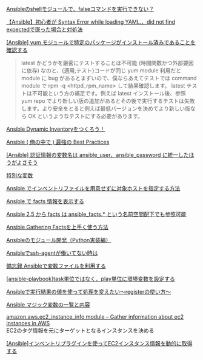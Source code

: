 [Ansibleのshellモジュールで、falseコマンドを実行できない？](https://koh-sh.hatenablog.com/entry/2020/01/16/224410)

[【Ansible】初心者が Syntax Error while loading YAML.、did not find expectedで嵌った場合と対処法](https://hamutetublog.com/ansible-syntax-error/)

[[Ansible] yum モジュールで特定のパッケージがインストール済みであることを確認する](https://tekunabe.hatenablog.jp/entry/2020/04/11/ansible_assert_yum_installed)  
> latest かどうかを厳密にテストすることは不可能 (時間関数かつ外部要因に依存) なのと、{適用,テスト}コードが同じ yum module 利用だと module に bug があるとまずいので、僕ならあえてテストでは command module で rpm -q <httpd_rpm_name> して結果確認します。
> latest テストは不可能という方の補足です。例えば latest インストール後、参照 yum repo でより新しい版の追加があるとその後で実行するテストは失敗します。より安全をとると例えば最低バージョンを決めてより新しい版なら OK というようなテストにする必要があります。

[Ansible Dynamic Inventoryをつくろう！](https://qiita.com/t_nakayama0714/items/91c2d711a397df68dddc)

[Ansible ( 俺の中で ) 最強の Best Practices](https://qiita.com/kotarella1110/items/79af4485bd7985935d6b)

[\[Ansible\] 認証情報の変数名は ansible_user、ansible_password に統一したほうがよさそう](https://tekunabe.hatenablog.jp/entry/2019/02/24/ansible_auth_variables)

[特別な変数](https://docs.ansible.com/ansible/2.9_ja/reference_appendices/special_variables.html)

[Ansible でインベントリファイルを用意せずに対象ホストを指定する方法](https://tekunabe.hatenablog.jp/entry/2018/06/11/ansible_inventory_list)

[Ansible で facts 情報を表示する](https://maku.blog/p/zw7emu3/)

[Ansible 2.5 から facts は ansible_facts.* という名前空間配下でも参照可能](https://tekunabe.hatenablog.jp/entry/2018/05/04/ansible_facts_namespace)

[Ansible Gathering Factsを上手く使う方法](https://qiita.com/yumenomatayume/items/c4e6e8fa3c038e0f14b8)

[Ansibleのモジュール開発（Python実装編）](https://dev.classmethod.jp/articles/ansible-develop-module-python/)

[Ansibleでssh-agentが働いてない時は](https://qiita.com/saamonumai/items/7a0fc858294fd1244ea5)

[備忘録 Ansibleで変数ファイルを利用する](https://qiita.com/brighton0725/items/f5208c4f0e6e47579960)

[[ansible-playbook]task単位ではなく、play単位に環境変数を設定する](https://qiita.com/mikene_koko/items/0f8486f7a928bea2e747)

[Ansibleで実行結果の値を使って処理を変えたい〜registerの使い方〜](https://qiita.com/atsushi586/items/a591f1c6dee66773aaeb)

[Ansible マジック変数の一覧と内容](https://qiita.com/h2suzuki/items/15609e0de4a2402803e9)

[amazon.aws.ec2_instance_info module – Gather information about ec2 instances in AWS](https://docs.ansible.com/ansible/latest/collections/amazon/aws/ec2_instance_info_module.html#return-values)  
EC2のタグ情報を元にターゲットとなるインスタンスを決める

[[Ansible]インベントリプラグインを使ってEC2インスタンス情報を動的に取得する](https://zenn.dev/ohsawa0515/articles/enable-ec2-dynamic-inventory-by-ansible)


